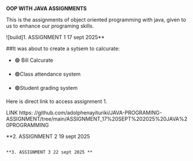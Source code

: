 **OOP WITH JAVA ASSIGNMENTS**

This is the assignments of object oriented programming
with java, given to us to enhance our
programing skills.

![build]1. ASSIGNMENT 1 17 sept 2025**

##It was about to create a sytsem to calcurate:


- 🟢 Bill Calcurate

- 🟢Class attendance system

- 🟢Student grading system

Here is direct link to access assignment 1.

LINK https: //github.com/adolphenayituriki/JAVA-PROGRAMING-ASSIGNMENT/tree/main/ASSIGNMENT_17%20SEPT%202025%20JAVA%20PROGRAMMING

**2. ASSIGNMENT 2 19 sept 2025
`````````````````````````````````

**3. ASSIGNMENT 3 22 sept 2025 **

